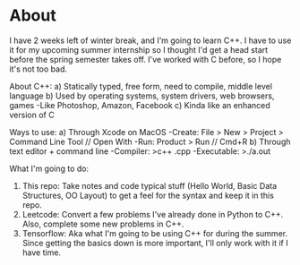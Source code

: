# About

I have 2 weeks left of winter break, and I'm going to learn C++. I have to use it for my upcoming summer internship so I thought I'd get a head start before the spring semester takes off. I've worked with C before, so I hope it's not too bad.

About C++:
  a) Statically typed, free form, need to compile, middle level language
  b) Used by operating systems, system drivers, web browsers, games
    -Like Photoshop, Amazon, Facebook
  c) Kinda like an enhanced version of C

Ways to use:
  a) Through Xcode on MacOS
    -Create: File > New > Project > Command Line Tool // Open With
    -Run: Product > Run // Cmd+R
  b) Through text editor + command line
     -Compiler: >c++ <filename>.cpp
     -Executable: >./a.out

What I'm going to do:
  1) This repo: Take notes and code typical stuff (Hello World, Basic Data Structures, OO Layout) to get a feel for the syntax      and keep it in this repo.
  2) Leetcode: Convert a few problems I've already done in Python to C++. Also, complete some new problems in C++.
  3) Tensorflow: Aka what I'm going to be using C++ for during the summer. Since getting the basics down is more important,        I'll only work with it if I have time.   



    
